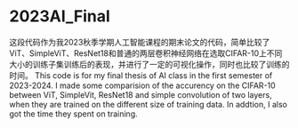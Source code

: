 # 2023AI_Final
这段代码作为我2023秋季学期人工智能课程的期末论文的代码，简单比较了ViT、SimpleViT、ResNet18和普通的两层卷积神经网络在选取CIFAR-10上不同大小的训练子集训练后的表现，并进行了一定的可视化操作，同时也比较了训练的时间。
This code is for my final thesis of AI class in the first semester of 2023-2024. I made some comparision of the accurency on the CIFAR-10 between ViT, SimpleVit, ResNet18 and simple convolution of two layers, when they are trained on the different size of training data. In addtion, I also got the time they spent on training.
